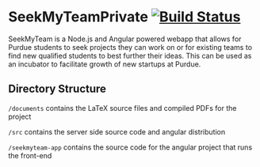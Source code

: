 # SeekMyTeamPrivate [![Build Status](https://travis-ci.com/quinn56/SeekMyTeamPrivate.svg?branch=master)](https://travis-ci.com/quinn56/SeekMyTeamPrivate)

SeekMyTeam is a Node.js and Angular powered webapp that allows for Purdue students to seek projects they can work on or for existing teams to find new qualified students to best further their ideas. This can be used as an incubator to facilitate growth of new startups at Purdue.

## Directory Structure

`/documents` contains the LaTeX source files and compiled PDFs for the project

`/src` contains the server side source code and angular distribution

`/seekmyteam-app` contains the source code for the angular project that runs the front-end
